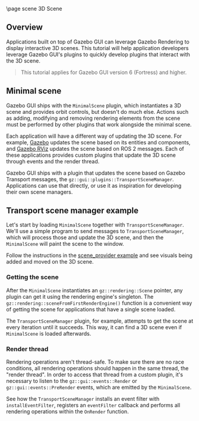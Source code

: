 \page scene 3D Scene

## Overview

Applications built on top of Gazebo GUI can leverage Gazebo Rendering
to display interactive 3D scenes. This tutorial will help application developers
leverage Gazebo GUI's plugins to quickly develop plugins that interact with
the 3D scene.

> This tutorial applies for Gazebo GUI version 6 (Fortress) and higher.

## Minimal scene

Gazebo GUI ships with the `MinimalScene` plugin, which instantiates a 3D
scene and provides orbit controls, but doesn't do much else. Actions such as
adding, modifying and removing rendering elements from the scene must be
performed by other plugins that work alongside the minimal scene.

Each application will have a different way of updating the 3D scene. For example,
[Gazebo](https://gazebosim.org/libs/gazebo) updates the scene
based on its entities and components, and
[Gazebo RViz](https://github.com/gazebosim/gz-rviz/)
updates the scene based on ROS 2 messages. Each of these applications provides
custom plugins that update the 3D scene through events and the render thread.

Gazebo GUI ships with a plugin that updates the scene based on Gazebo
Transport messages, the `gz::gui::plugins::TransportSceneManager`.
Applications can use that directly, or use it as inspiration for developing
their own scene managers.

## Transport scene manager example

Let's start by loading `MinimalScene` together with `TransportSceneManager`.
We'll use a simple program to send messages to `TransportSceneManager`, which
will process those and update the 3D scene, and then the `MinimalScene` will
paint the scene to the window.

Follow the instructions in the
[scene_provider example](https://github.com/gazebosim/gz-gui/tree/main/examples/standalone/scene_provider)
and see visuals being added and moved on the 3D scene.

### Getting the scene

After the `MinimalScene` instantiates an `gz::rendering::Scene` pointer,
any plugin can get it using the rendering engine's singleton. The
`gz::rendering::sceneFromFirstRenderEngine()`
function is a convenient way of getting the scene for applications that
have a single scene loaded.

The `TransportSceneManager` plugin, for example, attempts to get the scene at
every iteration until it succeeds. This way, it can find a 3D scene even if
`MinimalScene` is loaded afterwards.

### Render thread

Rendering operations aren't thread-safe. To make sure there are no race
conditions, all rendering operations should happen in the same thread, the
"render thread". In order to access that thread from a custom plugin, it's
necessary to listen to the `gz::gui::events::Render` or
`gz::gui::events::PreRender` events, which are
emitted by the `MinimalScene`.

See how the `TransportSceneManager` installs an event filter with
`installEventFilter`, registers an `eventFilter` callback and performs all
rendering operations within the `OnRender` function.

